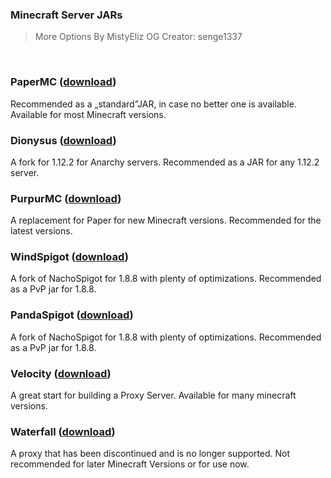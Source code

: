### Minecraft Server JARs
> More Options By MistyEliz
> OG Creator: senge1337

<br>

### PaperMC ([download](http://papermc.io "download"))
Recommended as a  „standard”JAR, in case no better one is available.
Available for most Minecraft versions.

### Dionysus ([download](https://github.com/nopjmp/Dionysus/releases "download"))
A fork for 1.12.2 for Anarchy servers.
Recommended as a JAR for any 1.12.2 server.

### PurpurMC ([download](https://purpurmc.org "download"))
A replacement for Paper for new Minecraft versions.
Recommended for the latest versions.

### WindSpigot ([download](https://github.com/Wind-Development/WindSpigot "download"))
A fork of NachoSpigot for 1.8.8 with plenty of optimizations.
Recommended as a PvP jar for 1.8.8.


### PandaSpigot ([download](https://github.com/hpfxd/PandaSpigot "download"))
A fork of NachoSpigot for 1.8.8 with plenty of optimizations.
Recommended as a PvP jar for 1.8.8.

### Velocity ([download](https://papermc.io/downloads/velocity))
A great start for building a Proxy Server.
Available for many minecraft versions.

### Waterfall ([download](https://papermc.io/software/waterfall))
A proxy that has been discontinued and is no longer supported.
Not recommended for later Minecraft Versions or for use now.
